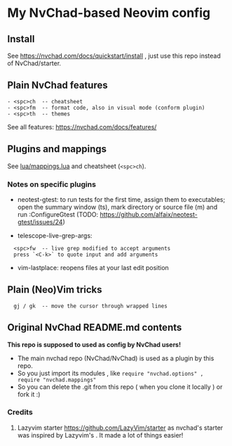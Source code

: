 # My NvChad-based Neovim config

## Install

See https://nvchad.com/docs/quickstart/install , just use this repo instead of
NvChad/starter.

## Plain NvChad features
```
- <spc>ch  -- cheatsheet
- <spc>fm  -- format code, also in visual mode (conform plugin)
- <spc>th  -- themes
```

See all features: https://nvchad.com/docs/features/

## Plugins and mappings

See [lua/mappings.lua](lua/mappings.lua) and cheatsheet (`<spc>ch`).

### Notes on specific plugins

- neotest-gtest: to run tests for the first time, assign them to executables;
open the summary window (<spc>ts), mark directory or source file (m) and run
:ConfigureGtest (TODO: https://github.com/alfaix/neotest-gtest/issues/24)

- telescope-live-grep-args:
```
  <spc>fw  -- live grep modified to accept arguments
  press `<C-k>` to quote input and add arguments
```

- vim-lastplace: reopens files at your last edit position

## Plain (Neo)Vim tricks
```
  gj / gk  -- move the cursor through wrapped lines
```
## Original NvChad README.md contents

**This repo is supposed to used as config by NvChad users!**

- The main nvchad repo (NvChad/NvChad) is used as a plugin by this repo.
- So you just import its modules , like `require "nvchad.options" , require "nvchad.mappings"`
- So you can delete the .git from this repo ( when you clone it locally ) or fork it :)

### Credits

1) Lazyvim starter https://github.com/LazyVim/starter as nvchad's starter was inspired by Lazyvim's . It made a lot of things easier!
